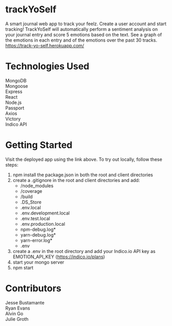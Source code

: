 # trackYoSelf
A smart journal web app to track your feelz. Create a user account and start tracking! TrackYoSelf will automatically perform a sentiment analysis on your journal entry and score 5 emotions based on the text. See a graph of the emotions in each entry and of the emotions over the past 30 tracks.</br>
https://track-yo-self.herokuapp.com/

# Technologies Used
MongoDB</br>
Mongoose</br>
Express</br>
React</br>
Node.js</br>
Passport</br>
Axios</br>
Victory</br>
Indico API</br>

# Getting Started
Visit the deployed app using the link above. To try out locally, follow these steps:</br>
1. npm install the package.json in both the root and client directories
1. create a .gitignore in the root and client directories and add:
    * /node_modules
    * /coverage
    * /build
    * .DS_Store
    * .env.local
    * .env.development.local
    * .env.test.local
    * .env.production.local
    * npm-debug.log*
    * yarn-debug.log*
    * yarn-error.log*
    * .env
1. create a .env in the root directory and add your Indico.io API key as EMOTION_API_KEY (https://indico.io/plans)
1. start your mongo server
1. npm start

# Contributors
Jesse Bustamante</br>
Ryan Evans</br>
Alvin Go</br>
Julie Groth</br>
